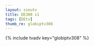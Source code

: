 ```yaml
--- 
layout: sieutv
title: DE308 s1
tags: [DEtv]
thumb_re: globiptv308
---
```

{% include tvadv key="globiptv308" %} 

